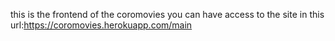 this is the frontend of the coromovies you can have access to the site in this url:https://coromovies.herokuapp.com/main
